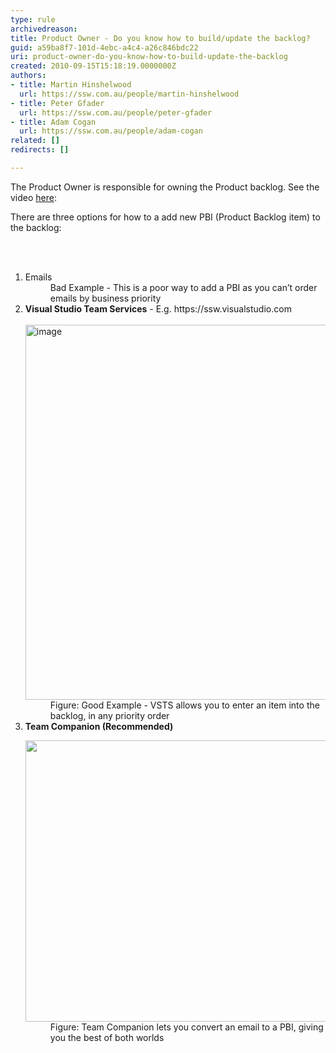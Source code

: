 ```yaml
---
type: rule
archivedreason: 
title: Product Owner - Do you know how to build/update the backlog?
guid: a59ba8f7-101d-4ebc-a4c4-a26c846bdc22
uri: product-owner-do-you-know-how-to-build-update-the-backlog
created: 2010-09-15T15:18:19.0000000Z
authors:
- title: Martin Hinshelwood
  url: https://ssw.com.au/people/martin-hinshelwood
- title: Peter Gfader
  url: https://ssw.com.au/people/peter-gfader
- title: Adam Cogan
  url: https://ssw.com.au/people/adam-cogan
related: []
redirects: []

---
```




  <p>The Product Owner is responsible for owning&#160;the Product backlog. See the video <a href="/_layouts/15/FIXUPREDIRECT.ASPX?WebId=3dfc0e07-e23a-4cbb-aac2-e778b71166a2&amp;TermSetId=07da3ddf-0924-4cd2-a6d4-a4809ae20160&amp;TermId=a91de77d-a8dd-40be-b61a-bd6305e7183f">here</a>&#58;&#160;<br></p>
<p>There are three options for how to a add new PBI (Product Backlog item) to the backlog&#58;<br></p>

<br><excerpt class='endintro'></excerpt><br>
<ol><li>Emails​ 
      <dd class="ssw15-rteElement-FigureBad">Bad Example - This is a poor way to add a PBI as you can’t order emails by business prior​​ity​<br></dd></li><li> 
      <b>Visual Studio Team Services</b> - E.g. https&#58;//ssw.visualstudio.com <br> 
​         <dt>
            <img title="image" alt="image" src="/SiteAssets/product-owner-do-you-know-how-to-update-the-backlog/RulesScrumUpdateBacklogGood.jpg" style="width&#58;600px;" /> 
         </dt><dd class="ssw15-rteElement-FigureGood">​​​​Figure&#58; Good Example -&#160;VSTS&#160;allows you to enter an item into the backlog, in any&#160;priority order<br></dd></li><li> 
      <strong>Team Companion&#160;(Recommended)<br></strong><dl><dt> 
            <img src="/PublishingImages/RulesScrumUpdateBacklogBest.jpg" alt="" style="width&#58;600px;height&#58;450px;" />
         </dt><dd><dd class="ssw15-rteElement-FigureGood">Figure&#58; Team Com​panion lets you convert an email to a PBI, giving you the best of both worlds<br></dd></dd></dl></li></ol>


